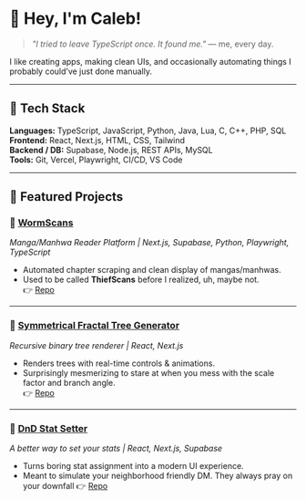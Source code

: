 # 👋 Hey, I'm Caleb! 
> *"I tried to leave TypeScript once. It found me."* — me, every day.
> 

I like creating apps, making clean UIs, and occasionally automating things I probably could’ve just done manually.

---

## 🧰 Tech Stack

**Languages:** TypeScript, JavaScript, Python, Java, Lua, C, C++, PHP, SQL  
**Frontend:** React, Next.js, HTML, CSS, Tailwind  
**Backend / DB:** Supabase, Node.js, REST APIs, MySQL  
**Tools:** Git, Vercel, Playwright, CI/CD, VS Code

---

## 🚀 Featured Projects

### 🐛 [WormScans](https://worm-scans.vercel.app/)  
*Manga/Manhwa Reader Platform | Next.js, Supabase, Python, Playwright, TypeScript*  
- Automated chapter scraping and clean display of mangas/manhwas.  
- Used to be called **ThiefScans** before I realized, uh, maybe not.  
👉 [Repo](https://github.com/yourusername/wormscans)  

---

### 🌳 [Symmetrical Fractal Tree Generator](https://fractal-tree-gen.vercel.app/)
*Recursive binary tree renderer | React, Next.js* 
- Renders trees with real-time controls & animations.   
- Surprisingly mesmerizing to stare at when you mess with the scale factor and branch angle.  
👉 [Repo](https://github.com/yourusername/fractal-tree-gen)

---

### 🎲 [DnD Stat Setter](https://the-better-dnd-setter.vercel.app/)  
*A better way to set your stats | React, Next.js, Supabase*  
- Turns boring stat assignment into a modern UI experience.  
- Meant to simulate your neighborhood friendly DM. They always pray on your downfall
👉 [Repo](https://github.com/yourusername/dnd-stat-setter)

